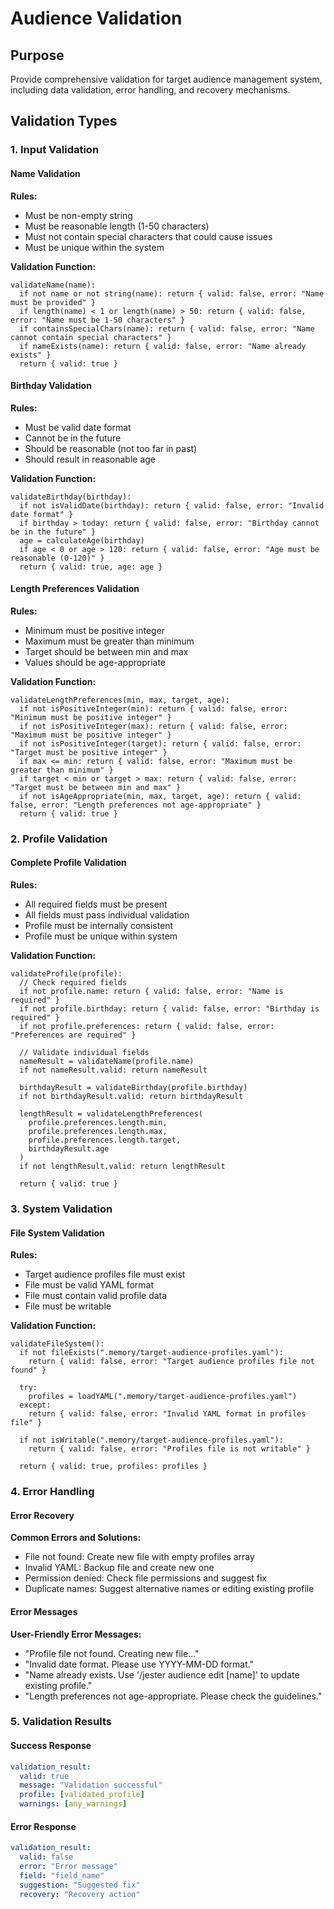 <!-- Powered by BMAD™ Core -->

# Audience Validation

## Purpose

Provide comprehensive validation for target audience management system, including data validation, error handling, and recovery mechanisms.

## Validation Types

### 1. Input Validation

#### Name Validation
**Rules:**
- Must be non-empty string
- Must be reasonable length (1-50 characters)
- Must not contain special characters that could cause issues
- Must be unique within the system

**Validation Function:**
```pseudocode
validateName(name):
  if not name or not string(name): return { valid: false, error: "Name must be provided" }
  if length(name) < 1 or length(name) > 50: return { valid: false, error: "Name must be 1-50 characters" }
  if containsSpecialChars(name): return { valid: false, error: "Name cannot contain special characters" }
  if nameExists(name): return { valid: false, error: "Name already exists" }
  return { valid: true }
```

#### Birthday Validation
**Rules:**
- Must be valid date format
- Cannot be in the future
- Should be reasonable (not too far in past)
- Should result in reasonable age

**Validation Function:**
```pseudocode
validateBirthday(birthday):
  if not isValidDate(birthday): return { valid: false, error: "Invalid date format" }
  if birthday > today: return { valid: false, error: "Birthday cannot be in the future" }
  age = calculateAge(birthday)
  if age < 0 or age > 120: return { valid: false, error: "Age must be reasonable (0-120)" }
  return { valid: true, age: age }
```

#### Length Preferences Validation
**Rules:**
- Minimum must be positive integer
- Maximum must be greater than minimum
- Target should be between min and max
- Values should be age-appropriate

**Validation Function:**
```pseudocode
validateLengthPreferences(min, max, target, age):
  if not isPositiveInteger(min): return { valid: false, error: "Minimum must be positive integer" }
  if not isPositiveInteger(max): return { valid: false, error: "Maximum must be positive integer" }
  if not isPositiveInteger(target): return { valid: false, error: "Target must be positive integer" }
  if max <= min: return { valid: false, error: "Maximum must be greater than minimum" }
  if target < min or target > max: return { valid: false, error: "Target must be between min and max" }
  if not isAgeAppropriate(min, max, target, age): return { valid: false, error: "Length preferences not age-appropriate" }
  return { valid: true }
```

### 2. Profile Validation

#### Complete Profile Validation
**Rules:**
- All required fields must be present
- All fields must pass individual validation
- Profile must be internally consistent
- Profile must be unique within system

**Validation Function:**
```pseudocode
validateProfile(profile):
  // Check required fields
  if not profile.name: return { valid: false, error: "Name is required" }
  if not profile.birthday: return { valid: false, error: "Birthday is required" }
  if not profile.preferences: return { valid: false, error: "Preferences are required" }
  
  // Validate individual fields
  nameResult = validateName(profile.name)
  if not nameResult.valid: return nameResult
  
  birthdayResult = validateBirthday(profile.birthday)
  if not birthdayResult.valid: return birthdayResult
  
  lengthResult = validateLengthPreferences(
    profile.preferences.length.min,
    profile.preferences.length.max,
    profile.preferences.length.target,
    birthdayResult.age
  )
  if not lengthResult.valid: return lengthResult
  
  return { valid: true }
```

### 3. System Validation

#### File System Validation
**Rules:**
- Target audience profiles file must exist
- File must be valid YAML format
- File must contain valid profile data
- File must be writable

**Validation Function:**
```pseudocode
validateFileSystem():
  if not fileExists(".memory/target-audience-profiles.yaml"): 
    return { valid: false, error: "Target audience profiles file not found" }
  
  try:
    profiles = loadYAML(".memory/target-audience-profiles.yaml")
  except:
    return { valid: false, error: "Invalid YAML format in profiles file" }
  
  if not isWritable(".memory/target-audience-profiles.yaml"):
    return { valid: false, error: "Profiles file is not writable" }
  
  return { valid: true, profiles: profiles }
```

### 4. Error Handling

#### Error Recovery
**Common Errors and Solutions:**
- File not found: Create new file with empty profiles array
- Invalid YAML: Backup file and create new one
- Permission denied: Check file permissions and suggest fix
- Duplicate names: Suggest alternative names or editing existing profile

#### Error Messages
**User-Friendly Error Messages:**
- "Profile file not found. Creating new file..."
- "Invalid date format. Please use YYYY-MM-DD format."
- "Name already exists. Use '/jester audience edit [name]' to update existing profile."
- "Length preferences not age-appropriate. Please check the guidelines."

### 5. Validation Results

#### Success Response
```yaml
validation_result:
  valid: true
  message: "Validation successful"
  profile: [validated_profile]
  warnings: [any_warnings]
```

#### Error Response
```yaml
validation_result:
  valid: false
  error: "Error message"
  field: "field_name"
  suggestion: "Suggested fix"
  recovery: "Recovery action"
```